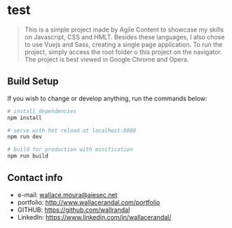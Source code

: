 # test

> This is a simple project made by Agile Content to showcase my skills on Javascript, CSS and HMLT. Besides these languages, I also chose to use Vuejs and Sass, creating a single page application. To run the project, simply access the root folder o this project on the navigator. The project is best viewed in Google Chrome and Opera.

## Build Setup
If you wish to change or develop anything, run the commands below:

``` bash
# install dependencies
npm install

# serve with hot reload at localhost:8080
npm run dev

# build for production with minification
npm run build
```

## Contact info

* e-mail: wallace.moura@aiesec.net
* portfolio: http://www.wallacerandal.com/portfolio
* GITHUB: https://github.com/wallrandal
* LinkedIn: https://www.linkedin.com/in/wallacerandal/
